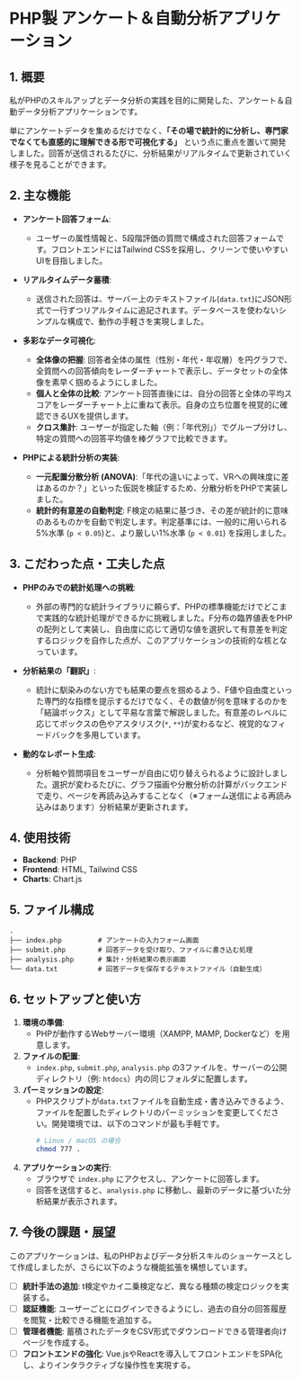 # PHP製 アンケート＆自動分析アプリケーション

## 1\. 概要

私がPHPのスキルアップとデータ分析の実践を目的に開発した、アンケート＆自動データ分析アプリケーションです。

単にアンケートデータを集めるだけでなく、**「その場で統計的に分析し、専門家でなくても直感的に理解できる形で可視化する」** という点に重点を置いて開発しました。回答が送信されるたびに、分析結果がリアルタイムで更新されていく様子を見ることができます。

## 2\. 主な機能

  - **アンケート回答フォーム**:

      - ユーザーの属性情報と、5段階評価の質問で構成された回答フォームです。フロントエンドにはTailwind CSSを採用し、クリーンで使いやすいUIを目指しました。

  - **リアルタイムデータ蓄積**:

      - 送信された回答は、サーバー上のテキストファイル(`data.txt`)にJSON形式で一行ずつリアルタイムに追記されます。データベースを使わないシンプルな構成で、動作の手軽さを実現しました。

  - **多彩なデータ可視化**:

      - **全体像の把握**: 回答者全体の属性（性別・年代・年収層）を円グラフで、全質問への回答傾向をレーダーチャートで表示し、データセットの全体像を素早く掴めるようにしました。
      - **個人と全体の比較**: アンケート回答直後には、自分の回答と全体の平均スコアをレーダーチャート上に重ねて表示。自身の立ち位置を視覚的に確認できるUXを提供します。
      - **クロス集計**: ユーザーが指定した軸（例：「年代別」）でグループ分けし、特定の質問への回答平均値を棒グラフで比較できます。

  - **PHPによる統計分析の実装**:

      - **一元配置分散分析 (ANOVA)**:「年代の違いによって、VRへの興味度に差はあるのか？」といった仮説を検証するため、分散分析をPHPで実装しました。
      - **統計的有意差の自動判定**: F検定の結果に基づき、その差が統計的に意味のあるものかを自動で判定します。判定基準には、一般的に用いられる5%水準 (`p < 0.05`)と、より厳しい1%水準 (`p < 0.01`) を採用しました。

## 3\. こだわった点・工夫した点

  - **PHPのみでの統計処理への挑戦**:

      - 外部の専門的な統計ライブラリに頼らず、PHPの標準機能だけでどこまで実践的な統計処理ができるかに挑戦しました。F分布の臨界値表をPHPの配列として実装し、自由度に応じて適切な値を選択して有意差を判定するロジックを自作した点が、このアプリケーションの技術的な核となっています。

  - **分析結果の「翻訳」**:

      - 統計に馴染みのない方でも結果の要点を掴めるよう、F値や自由度といった専門的な指標を提示するだけでなく、その数値が何を意味するのかを「結論ボックス」として平易な言葉で解説しました。有意差のレベルに応じてボックスの色やアスタリスク(`*`, `**`)が変わるなど、視覚的なフィードバックを多用しています。

  - **動的なレポート生成**:

      - 分析軸や質問項目をユーザーが自由に切り替えられるように設計しました。選択が変わるたびに、グラフ描画や分散分析の計算がバックエンドで走り、ページを再読み込みすることなく（※フォーム送信による再読み込みはあります）分析結果が更新されます。

## 4\. 使用技術

  - **Backend**: PHP
  - **Frontend**: HTML, Tailwind CSS
  - **Charts**: Chart.js

## 5\. ファイル構成

```
.
├── index.php         # アンケートの入力フォーム画面
├── submit.php        # 回答データを受け取り、ファイルに書き込む処理
├── analysis.php      # 集計・分析結果の表示画面
└── data.txt          # 回答データを保存するテキストファイル（自動生成）
```

## 6\. セットアップと使い方

1.  **環境の準備**:
      - PHPが動作するWebサーバー環境（XAMPP, MAMP, Dockerなど）を用意します。
2.  **ファイルの配置**:
      - `index.php`, `submit.php`, `analysis.php` の3ファイルを、サーバーの公開ディレクトリ（例: `htdocs`）内の同じフォルダに配置します。
3.  **パーミッションの設定**:
      - PHPスクリプトが`data.txt`ファイルを自動生成・書き込みできるよう、ファイルを配置したディレクトリのパーミッションを変更してください。開発環境では、以下のコマンドが最も手軽です。
        ```bash
        # Linux / macOS の場合
        chmod 777 .
        ```
4.  **アプリケーションの実行**:
      - ブラウザで `index.php` にアクセスし、アンケートに回答します。
      - 回答を送信すると、`analysis.php` に移動し、最新のデータに基づいた分析結果が表示されます。

## 7\. 今後の課題・展望

このアプリケーションは、私のPHPおよびデータ分析スキルのショーケースとして作成しましたが、さらに以下のような機能拡張を構想しています。

  - [ ] **統計手法の追加**: t検定やカイ二乗検定など、異なる種類の検定ロジックを実装する。
  - [ ] **認証機能**: ユーザーごとにログインできるようにし、過去の自分の回答履歴を閲覧・比較できる機能を追加する。
  - [ ] **管理者機能**: 蓄積されたデータをCSV形式でダウンロードできる管理者向けページを作成する。
  - [ ] **フロントエンドの強化**: Vue.jsやReactを導入してフロントエンドをSPA化し、よりインタラクティブな操作性を実現する。